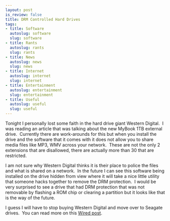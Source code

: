 ```yaml
--- 
layout: post
is_review: false
title: DRM Controlled Hard Drives
tags: 
- title: Software
  autoslug: software
  slug: software
- title: Rants
  autoslug: rants
  slug: rants
- title: News
  autoslug: news
  slug: news
- title: Internet
  autoslug: internet
  slug: internet
- title: Entertainment
  autoslug: entertainment
  slug: entertainment
- title: Useful
  autoslug: useful
  slug: useful
---
```


Tonight I personally lost some faith in the hard drive giant Western Digital.  I was reading an article that was talking about the new MyBook 1TB external drive.  Currently there are work-arounds for this but when you install the drive and the software that it comes with it does not allow you to share media files like MP3, WMV across your network.  These are not the only 2 extensions that are disallowed, there are actually more than 30 that are restricted.
  
I am not sure why Western Digital thinks it is their place to police the files and what is shared on a network.  In the future I can see this software being installed on the drive hidden from view where it will take a nice little utility that someone hacks together to remove the DRM protection.  I would be very surprised to see a drive that had DRM protection that was not removable by flashing a ROM chip or clearing a partition but it looks like that is the way of the future.
  
I guess I will have to stop buying Western Digital and move over to Seagate drives.  You can read more on this [Wired post](http://blog.wired.com/gadgets/2007/12/western-digital.html).
